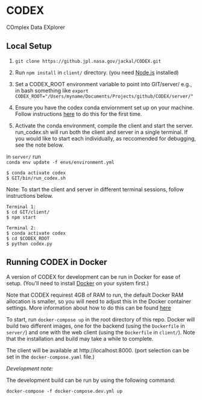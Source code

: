 # CODEX

COmplex Data EXplorer

## Local Setup

1. `git clone https://github.jpl.nasa.gov/jackal/CODEX.git`

1. Run `npm install` in `client/` directory. (you need [Node.js](https://nodejs.org/en/) installed)

1. Set a CODEX_ROOT environment variable to point into GIT/server/
e.g., in bash something like
`export CODEX_ROOT="/Users/myname/Documents/Projects/github/CODEX/server/"`

1. Ensure you have the codex conda enviornment set up on your machine. Follow instructions [here](https://github.jpl.nasa.gov/jackal/CODEX/tree/develop/server/envs/README.md) to do this for the first time.

1. Activate the conda environment, compile the client and start the server. run_codex.sh will run both the client and server in a single terminal. If you would like to start each individually, as reccomended for debugging, see the note below.

in `server/` run  
`conda env update -f envs/environment.yml`

```
$ conda activate codex
$ GIT/bin/run_codex.sh
```

Note: To start the client and server in different terminal sessions, follow instructions below.

```
Terminal 1:
$ cd GIT/client/
$ npm start

Terminal 2:
$ conda activate codex
$ cd $CODEX_ROOT
$ python codex.py
```

## Running CODEX in Docker

A version of CODEX for development can be run in Docker for ease of setup. (You'll need to install [Docker](https://www.docker.com/]) on your system first.)

Note that CODEX requirest 4GB of RAM to run, the default Docker RAM allocation is smaller, so you will need to adjust this in the Docker container settings.  More information about how to do this can be found [here](https://forums.docker.com/t/how-to-increase-memory-size-that-is-available-for-a-docker-container/78483)

To start, run `docker-compose up` in the root directory of this repo. Docker will build two different images, one for the backend (using the `Dockerfile` in `server/`) and one with the web client (using the `Dockerfile` in `client/`). Note that the installation and build may take a while to complete.

The client will be available at http://localhost:8000. (port selection can be set in the `docker-compose.yaml` file.)

_Development note:_

The development build can be run by using the following command:
```
docker-compose -f docker-compose.dev.yml up
```

